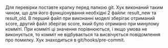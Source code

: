 Для перевірки поставте крапку перед папкою git. Хук виконаний таким чином, що для його функціонування необхідні 2 файли: result_new та result_old. В перший файл при виконанні моделі зберігає отриманий score, другий файл зберігає score, який було отримано при минулому комміті. При комміті ці значення порівнюються, і якщо умова не виконується, то комміт не відбувається та висвічується повідомлення про помилку. Хук знаходиться в git/hooks/pre-commit.
